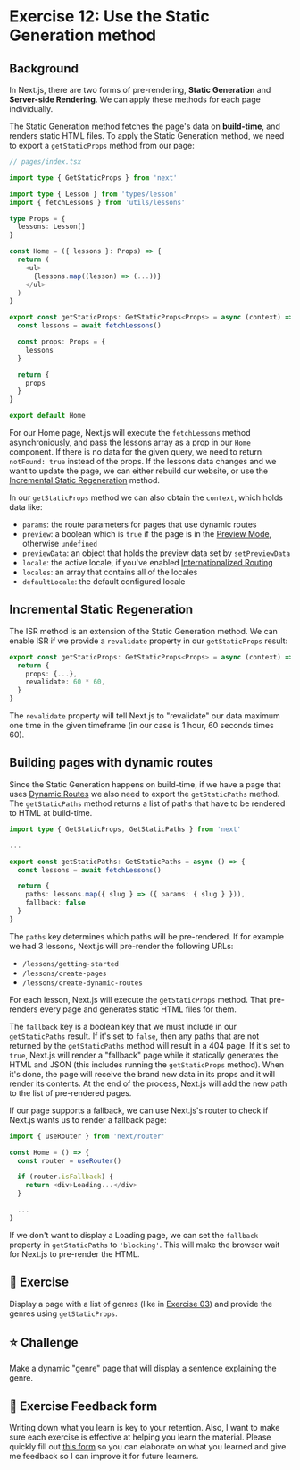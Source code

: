 # Exercise 12: Use the Static Generation method

## Background

In Next.js, there are two forms of pre-rendering, **Static Generation** and **Server-side Rendering**. We can apply these methods for each page individually.

The Static Generation method fetches the page's data on **build-time**, and renders static HTML files. To apply the Static Generation method, we need to export a `getStaticProps` method from our page:

```typescript
// pages/index.tsx

import type { GetStaticProps } from 'next'

import type { Lesson } from 'types/lesson'
import { fetchLessons } from 'utils/lessons'

type Props = {
  lessons: Lesson[]
}

const Home = ({ lessons }: Props) => {
  return (
    <ul>
      {lessons.map((lesson) => (...))}
    </ul>
  )
}

export const getStaticProps: GetStaticProps<Props> = async (context) => {
  const lessons = await fetchLessons()

  const props: Props = {
    lessons
  }

  return {
    props
  }
}

export default Home
```

For our Home page, Next.js will execute the `fetchLessons` method asynchroniously, and pass the lessons array as a prop in our `Home` component. If there is no data for the given query, we need to return `notFound: true` instead of the props. If the lessons data changes and we want to update the page, we can either rebuild our website, or use the [Incremental Static Regeneration](#incremental-static-regeneration) method.

In our `getStaticProps` method we can also obtain the `context`, which holds data like:
- `params`: the route parameters for pages that use dynamic routes
- `preview`: a boolean which is `true` if the page is in the [Preview Mode](https://nextjs.org/docs/advanced-features/preview-mode), otherwise `undefined`
- `previewData`: an object that holds the preview data set by `setPreviewData`
- `locale`: the active locale, if you've enabled [Internationalized Routing](https://nextjs.org/docs/advanced-features/i18n-routing)
- `locales`: an array that contains all of the locales
- `defaultLocale`: the default configured locale

## Incremental Static Regeneration

The ISR method is an extension of the Static Generation method. We can enable ISR if we provide a `revalidate` property in our `getStaticProps` result:

```typescript
export const getStaticProps: GetStaticProps<Props> = async (context) => {
  return {
    props: {...},
    revalidate: 60 * 60,
  }
}
```

The `revalidate` property will tell Next.js to "revalidate" our data maximum one time in the given timeframe (in our case is 1 hour, 60 seconds times 60).

## Building pages with dynamic routes

Since the Static Generation happens on build-time, if we have a page that uses [Dynamic Routes](../exercise-03--create-dynamic-routes) we also need to export the `getStaticPaths` method. The `getStaticPaths` method returns a list of paths that have to be rendered to HTML at build-time.

```typescript
import type { GetStaticProps, GetStaticPaths } from 'next'

...

export const getStaticPaths: GetStaticPaths = async () => {
  const lessons = await fetchLessons()

  return {
    paths: lessons.map({ slug } => ({ params: { slug } })),
    fallback: false
  }
}
```

The `paths` key determines which paths will be pre-rendered. If for example we had 3 lessons, Next.js will pre-render the following URLs:
- `/lessons/getting-started`
- `/lessons/create-pages`
- `/lessons/create-dynamic-routes`

For each lesson, Next.js will execute the `getStaticProps` method. That pre-renders every page and generates static HTML files for them.

The `fallback` key is a boolean key that we must include in our `getStaticPaths` result. If it's set to `false`, then any paths that are not returned by the `getStaticPaths` method will result in a 404 page. If it's set to `true`, Next.js will render a "fallback" page while it statically generates the HTML and JSON (this includes running the `getStaticProps` method). When it's done, the page will receive the brand new data in its props and it will render its contents. At the end of the process, Next.js will add the new path to the list of pre-rendered pages.

If our page supports a fallback, we can use Next.js's router to check if Next.js wants us to render a fallback page:

```typescript
import { useRouter } from 'next/router'

const Home = () => {
  const router = useRouter()

  if (router.isFallback) {
    return <div>Loading...</div>
  }

  ...
}
```

If we don't want to display a Loading page, we can set the `fallback` property in `getStaticPaths` to `'blocking'`. This will make the browser wait for Next.js to pre-render the HTML.

## 🚀 Exercise

Display a page with a list of genres (like in [Exercise 03](../exercise-03--create-dynamic-routes)) and provide the genres using `getStaticProps`.

## ⭐️ Challenge

Make a dynamic "genre" page that will display a sentence explaining the genre.

## 🍩 Exercise Feedback form

Writing down what you learn is key to your retention. Also, I want to make sure each exercise is effective at helping you learn the material. Please quickly fill out [this form](https://docs.google.com/forms/d/e/1FAIpQLSeKPJV5UInaNFlZawN7vZdNyPngyinrkp7eoQO0vzwGzh2EtQ/viewform?usp=pp_url&entry.651170566=Exercise+12+-+Use+the+Static+Generation+method) so you can elaborate on what you learned and give me feedback so I can improve it for future learners.